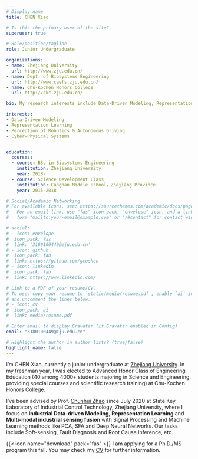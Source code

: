 ```yaml
---
# Display name
title: CHEN Xiao

# Is this the primary user of the site?
superuser: true

# Role/position/tagline
role: Junior Undergraduate

organizations:
- name: Zhejiang University
  url: http://www.zju.edu.cn/
- name: Dept. of Biosystems Engineering
  url: http://www.caefs.zju.edu.cn/
- name: Chu-Kochen Honors College
  url: http://ckc.zju.edu.cn/

bio: My research interests include Data-Driven Modeling, Representation Learning, Perception of Robotics & Autonomous Driving,  Cyber-Physical Systems.

interests:
- Data-Driven Modeling
- Representation Learning
- Perception of Robotics & Autonomous Driving
- Cyber-Physical Systems


education:
  courses:
  - course: BSc in Biosystems Engineering
    institution: Zhejiang University
    year: 2018-
  - course: Science Development Class
    institution: Cangnan Middle School，Zhejiang Province
    year: 2015-2018

# Social/Academic Networking
# For available icons, see: https://sourcethemes.com/academic/docs/page-builder/#icons
#   For an email link, use "fas" icon pack, "envelope" icon, and a link in the
#   form "mailto:your-email@example.com" or "/#contact" for contact widget.

# social:
# - icon: envelope
#  icon_pack: fas
#  link: '3180100449@zju.edu.cn'
# - icon: github
#  icon_pack: fab
#  link: https://github.com/gcushen
# - icon: linkedin
#  icon_pack: fab
#  link: https://www.linkedin.com/

# Link to a PDF of your resume/CV.
# To use: copy your resume to `static/media/resume.pdf`, enable `ai` icons in `params.toml`, 
# and uncomment the lines below.
# - icon: cv
#  icon_pack: ai
#  link: media/resume.pdf

# Enter email to display Gravatar (if Gravatar enabled in Config)
email: "3180100449@zju.edu.cn"

# Highlight the author in author lists? (true/false)
highlight_name: false
---
```


I’m CHEN Xiao, currently a junior undergraduate at [Zhejiang University](https://www.zju.edu.cn/). In my freshman year, I was elected to Advanced Honor Class of Engineering Education (40 among 4000+ students majoring in Science and Engineering, providing special courses and scientific research training) at Chu-Kochen Honors College.

 I’ve been advised by Prof. [Chunhui Zhao](https://person.zju.edu.cn/chhzhao/)  since July 2020 at State Key Laboratory of Industrial Control Technology, Zhejiang University, where I focus on **Industrial Data-driven Modeling**, **Representation Learning** and **Multi-modal industrial sensing fusion** with Signal Processing and Machine Learning methods like PCA, SFA and Deep Neural Networks. Our tasks include Soft-sensing, Fault Diagnosis and Root Cause Inference, etc.

{{< icon name="download" pack="fas" >}} I am applying for a Ph.D./MS program this fall. You may check my [CV](https://drive.google.com/file/d/1Om-XtAS3GGrltOgiZWZkLDAVJ7yBNpN3/view?usp=sharing) for further information.


